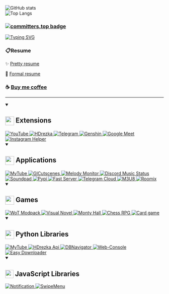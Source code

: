 <picture>
	<source media="(prefers-color-scheme: dark)" srcset="https://github-readme-stats.vercel.app/api?username=SuperZombi&show_icons=true&border_radius=15&theme=dark"/>
	<img src="https://github-readme-stats.vercel.app/api?username=SuperZombi&show_icons=true&border_radius=15" alt="GitHub stats" loading="lazy"/>
</picture>
<br>
<picture>
	<source media="(prefers-color-scheme: dark)" srcset="https://github-readme-stats.vercel.app/api/top-langs/?username=SuperZombi&border_radius=15&theme=dark"/>
	<img src="https://github-readme-stats.vercel.app/api/top-langs/?username=SuperZombi&border_radius=15" alt="Top Langs" loading="lazy"/>
</picture>

### [![committers.top badge](https://user-badge.committers.top/ukraine/SuperZombi.svg)](https://user-badge.committers.top/ukraine/SuperZombi)

[![Typing SVG](https://readme-typing-svg.demolab.com?font=Bungee+Spice&size=40&duration=2500&pause=500&vCenter=true&width=170&height=40&lines=Code;Coffee;Repeat)](https://git.io/typing-svg)

### 📋Resume
✨ [Pretty resume](https://superzombi.github.io/resume/?true)

💼 [Formal resume](https://superzombi.github.io/resume/v2/)

### ☕ [Buy me coffee](https://donatello.to/super_zombi)

<hr>

<details open>
	<summary>
		<h2><img width="28px" align="top" src="https://developer.chrome.com/static/docs/extensions/images/home-hero.svg"> Extensions</h2>
	</summary>

<a href="https://github.com/SuperZombi/Picture-in-Picture-for-Youtube">
	<picture>
		<source media="(prefers-color-scheme: dark)" srcset="https://github-readme-stats.vercel.app/api/pin/?username=SuperZombi&repo=Picture-in-Picture-for-Youtube&border_radius=15&theme=dark"/>
		<img src="https://github-readme-stats.vercel.app/api/pin/?username=SuperZombi&repo=Picture-in-Picture-for-Youtube&border_radius=15" alt="YouTube" loading="lazy"/>
	</picture>
</a>
<a href="https://github.com/SuperZombi/HDrezka-Helper">
	<picture>
		<source media="(prefers-color-scheme: dark)" srcset="https://github-readme-stats.vercel.app/api/pin/?username=SuperZombi&repo=HDrezka-Helper&border_radius=15&theme=dark"/>
		<img src="https://github-readme-stats.vercel.app/api/pin/?username=SuperZombi&repo=HDrezka-Helper&border_radius=15" alt="HDrezka" loading="lazy"/>
	</picture>
</a>
<a href="https://github.com/SuperZombi/telegram-downloader">
	<picture>
		<source media="(prefers-color-scheme: dark)" srcset="https://github-readme-stats.vercel.app/api/pin/?username=SuperZombi&repo=telegram-downloader&border_radius=15&theme=dark"/>
		<img src="https://github-readme-stats.vercel.app/api/pin/?username=SuperZombi&repo=telegram-downloader&border_radius=15" alt="Telegram" loading="lazy"/>
	</picture>
</a>
<a href="https://github.com/SuperZombi/genshin-resin">
	<picture>
		<source media="(prefers-color-scheme: dark)" srcset="https://github-readme-stats.vercel.app/api/pin/?username=SuperZombi&repo=genshin-resin&border_radius=15&theme=dark"/>
		<img src="https://github-readme-stats.vercel.app/api/pin/?username=SuperZombi&repo=genshin-resin&border_radius=15" alt="Genshin" loading="lazy"/>
	</picture>
</a>
<a href="https://github.com/SuperZombi/Google-Meet-Helper">
	<picture>
		<source media="(prefers-color-scheme: dark)" srcset="https://github-readme-stats.vercel.app/api/pin/?username=SuperZombi&repo=Google-Meet-Helper&border_radius=15&theme=dark"/>
		<img src="https://github-readme-stats.vercel.app/api/pin/?username=SuperZombi&repo=Google-Meet-Helper&border_radius=15" alt="Google Meet" loading="lazy"/>
	</picture>
</a>
<a href="https://github.com/SuperZombi/Instagram-Helper">
	<picture>
		<source media="(prefers-color-scheme: dark)" srcset="https://github-readme-stats.vercel.app/api/pin/?username=SuperZombi&repo=Instagram-Helper&border_radius=15&theme=dark"/>
		<img src="https://github-readme-stats.vercel.app/api/pin/?username=SuperZombi&repo=Instagram-Helper&border_radius=15" alt="Instagram Helper" loading="lazy"/>
	</picture>
</a>
</details>


<details open>
	<summary>
		<h2><img width="28px" align="top" src="https://cdn-icons-png.flaticon.com/512/814/814120.png"> Applications</h2>
	</summary>

<a href="https://github.com/SuperZombi/MyTube-GUI">
	<picture>
		<source media="(prefers-color-scheme: dark)" srcset="https://github-readme-stats.vercel.app/api/pin/?username=SuperZombi&repo=MyTube-GUI&border_radius=15&theme=dark"/>
		<img src="https://github-readme-stats.vercel.app/api/pin/?username=SuperZombi&repo=MyTube-GUI&border_radius=15" alt="MyTube" loading="lazy"/>
	</picture>
</a>
<a href="https://github.com/SuperZombi/GICutscenesUI">
	<picture>
		<source media="(prefers-color-scheme: dark)" srcset="https://github-readme-stats.vercel.app/api/pin/?username=SuperZombi&repo=GICutscenesUI&border_radius=15&theme=dark"/>
		<img src="https://github-readme-stats.vercel.app/api/pin/?username=SuperZombi&repo=GICutscenesUI&border_radius=15" alt="GICutscenes" loading="lazy"/>
	</picture>
</a>
<a href="https://github.com/SuperZombi/melody-monitor">
	<picture>
		<source media="(prefers-color-scheme: dark)" srcset="https://github-readme-stats.vercel.app/api/pin/?username=SuperZombi&repo=melody-monitor&border_radius=15&theme=dark"/>
		<img src="https://github-readme-stats.vercel.app/api/pin/?username=SuperZombi&repo=melody-monitor&border_radius=15" alt="Melody Monitor" loading="lazy"/>
	</picture>
</a>
<a href="https://github.com/SuperZombi/Discord-Music-Status">
	<picture>
		<source media="(prefers-color-scheme: dark)" srcset="https://github-readme-stats.vercel.app/api/pin/?username=SuperZombi&repo=Discord-Music-Status&border_radius=15&theme=dark"/>
		<img src="https://github-readme-stats.vercel.app/api/pin/?username=SuperZombi&repo=Discord-Music-Status&border_radius=15" alt="Discord Music Status" loading="lazy"/>
	</picture>
</a>
<a href="https://github.com/SuperZombi/soundpad-online">
	<picture>
		<source media="(prefers-color-scheme: dark)" srcset="https://github-readme-stats.vercel.app/api/pin/?username=SuperZombi&repo=soundpad-online&border_radius=15&theme=dark"/>
		<img src="https://github-readme-stats.vercel.app/api/pin/?username=SuperZombi&repo=soundpad-online&border_radius=15" alt="Soundpad" loading="lazy"/>
	</picture>
</a>
<a href="https://github.com/SuperZombi/Pypi-uploader">
	<picture>
		<source media="(prefers-color-scheme: dark)" srcset="https://github-readme-stats.vercel.app/api/pin/?username=SuperZombi&repo=pypi-uploader&border_radius=15&theme=dark"/>
		<img src="https://github-readme-stats.vercel.app/api/pin/?username=SuperZombi&repo=pypi-uploader&border_radius=15" alt="Pypi" loading="lazy"/>
	</picture>
</a>
<a href="https://github.com/SuperZombi/fast-server">
	<picture>
		<source media="(prefers-color-scheme: dark)" srcset="https://github-readme-stats.vercel.app/api/pin/?username=SuperZombi&repo=fast-server&border_radius=15&theme=dark"/>
		<img src="https://github-readme-stats.vercel.app/api/pin/?username=SuperZombi&repo=fast-server&border_radius=15" alt="Fast Server" loading="lazy"/>
	</picture>
</a>
<a href="https://github.com/SuperZombi/Telegram_Cloud">
	<picture>
		<source media="(prefers-color-scheme: dark)" srcset="https://github-readme-stats.vercel.app/api/pin/?username=SuperZombi&repo=Telegram_Cloud&border_radius=15&theme=dark"/>
		<img src="https://github-readme-stats.vercel.app/api/pin/?username=SuperZombi&repo=Telegram_Cloud&border_radius=15" alt="Telegram Cloud" loading="lazy"/>
	</picture>
</a>
<a href="https://github.com/SuperZombi/m3u8-downloader">
	<picture>
		<source media="(prefers-color-scheme: dark)" srcset="https://github-readme-stats.vercel.app/api/pin/?username=SuperZombi&repo=m3u8-downloader&border_radius=15&theme=dark"/>
		<img src="https://github-readme-stats.vercel.app/api/pin/?username=SuperZombi&repo=m3u8-downloader&border_radius=15" alt="M3U8" loading="lazy"/>
	</picture>
</a>
<a href="https://github.com/SuperZombi/roomix">
	<picture>
		<source media="(prefers-color-scheme: dark)" srcset="https://github-readme-stats.vercel.app/api/pin/?username=SuperZombi&repo=roomix&border_radius=15&theme=dark"/>
		<img src="https://github-readme-stats.vercel.app/api/pin/?username=SuperZombi&repo=roomix&border_radius=15" alt="Roomix" loading="lazy"/>
	</picture>
</a>
</details>


<details open>
	<summary>
		<h2><img width="28px" align="top" src="https://cdn-icons-png.flaticon.com/512/5930/5930147.png"> Games</h2>
	</summary>

<a href="https://github.com/SuperZombi/wot-modpack">
	<picture>
		<source media="(prefers-color-scheme: dark)" srcset="https://github-readme-stats.vercel.app/api/pin/?username=SuperZombi&repo=wot-modpack&border_radius=15&theme=dark"/>
		<img src="https://github-readme-stats.vercel.app/api/pin/?username=SuperZombi&repo=wot-modpack&border_radius=15" alt="WoT Modpack" loading="lazy"/>
	</picture>
</a>
<a href="https://github.com/SuperZombi/visual_novel">
	<picture>
		<source media="(prefers-color-scheme: dark)" srcset="https://github-readme-stats.vercel.app/api/pin/?username=SuperZombi&repo=visual_novel&border_radius=15&theme=dark"/>
		<img src="https://github-readme-stats.vercel.app/api/pin/?username=SuperZombi&repo=visual_novel&border_radius=15" alt="Visual Novel" loading="lazy"/>
	</picture>
</a>
<a href="https://github.com/SuperZombi/monty_hall">
	<picture>
		<source media="(prefers-color-scheme: dark)" srcset="https://github-readme-stats.vercel.app/api/pin/?username=SuperZombi&repo=monty_hall&border_radius=15&theme=dark"/>
		<img src="https://github-readme-stats.vercel.app/api/pin/?username=SuperZombi&repo=monty_hall&border_radius=15" alt="Monty Hall" loading="lazy"/>
	</picture>
</a>
<a href="https://github.com/SuperZombi/chess-rpg">
	<picture>
		<source media="(prefers-color-scheme: dark)" srcset="https://github-readme-stats.vercel.app/api/pin/?username=SuperZombi&repo=chess-rpg&border_radius=15&theme=dark"/>
		<img src="https://github-readme-stats.vercel.app/api/pin/?username=SuperZombi&repo=chess-rpg&border_radius=15" alt="Chess RPG" loading="lazy"/>
	</picture>
</a>
<a href="https://github.com/SuperZombi/card-game">
	<picture>
		<source media="(prefers-color-scheme: dark)" srcset="https://github-readme-stats.vercel.app/api/pin/?username=SuperZombi&repo=card-game&border_radius=15&theme=dark"/>
		<img src="https://github-readme-stats.vercel.app/api/pin/?username=SuperZombi&repo=card-game&border_radius=15" alt="Card game" loading="lazy"/>
	</picture>
</a>
</details>


<details open>
	<summary>
		<h2><img width="28px" align="top" src="https://cdn.iconscout.com/icon/free/png-512/free-python-logo-icon-download-in-svg-png-gif-file-formats--programming-language-logos-icons-1720083.png"> Python Libraries</h2>
	</summary>

<a href="https://github.com/SuperZombi/MyTube">
	<picture>
		<source media="(prefers-color-scheme: dark)" srcset="https://github-readme-stats.vercel.app/api/pin/?username=SuperZombi&repo=MyTube&border_radius=15&theme=dark"/>
		<img src="https://github-readme-stats.vercel.app/api/pin/?username=SuperZombi&repo=MyTube&border_radius=15" alt="MyTube" loading="lazy"/>
	</picture>
</a>
<a href="https://github.com/SuperZombi/HdRezkaApi">
	<picture>
		<source media="(prefers-color-scheme: dark)" srcset="https://github-readme-stats.vercel.app/api/pin/?username=SuperZombi&repo=HdRezkaApi&border_radius=15&theme=dark"/>
		<img src="https://github-readme-stats.vercel.app/api/pin/?username=SuperZombi&repo=HdRezkaApi&border_radius=15" alt="HDrezka Api" loading="lazy"/>
	</picture>
</a>
<a href="https://github.com/SuperZombi/DBNavigator">
	<picture>
		<source media="(prefers-color-scheme: dark)" srcset="https://github-readme-stats.vercel.app/api/pin/?username=SuperZombi&repo=DBNavigator&border_radius=15&theme=dark"/>
		<img src="https://github-readme-stats.vercel.app/api/pin/?username=SuperZombi&repo=DBNavigator&border_radius=15" alt="DBNavigator" loading="lazy"/>
	</picture>
</a>
<a href="https://github.com/SuperZombi/Web-Console">
	<picture>
		<source media="(prefers-color-scheme: dark)" srcset="https://github-readme-stats.vercel.app/api/pin/?username=SuperZombi&repo=Web-Console&border_radius=15&theme=dark"/>
		<img src="https://github-readme-stats.vercel.app/api/pin/?username=SuperZombi&repo=Web-Console&border_radius=15" alt="Web-Console" loading="lazy"/>
	</picture>
</a>
<a href="https://github.com/SuperZombi/PyEasyDownloader">
	<picture>
		<source media="(prefers-color-scheme: dark)" srcset="https://github-readme-stats.vercel.app/api/pin/?username=SuperZombi&repo=PyEasyDownloader&border_radius=15&theme=dark"/>
		<img src="https://github-readme-stats.vercel.app/api/pin/?username=SuperZombi&repo=PyEasyDownloader&border_radius=15" alt="Easy Downloader" loading="lazy"/>
	</picture>
</a>
</details>


<details open>
	<summary>
		<h2><img width="26px" align="top" src="https://cdn.worldvectorlogo.com/logos/javascript-1.svg"> JavaScript Libraries</h2>
	</summary>

<a href="https://github.com/SuperZombi/Notification_JS">
	<picture>
		<source media="(prefers-color-scheme: dark)" srcset="https://github-readme-stats.vercel.app/api/pin/?username=SuperZombi&repo=Notification_JS&border_radius=15&theme=dark"/>
		<img src="https://github-readme-stats.vercel.app/api/pin/?username=SuperZombi&repo=Notification_JS&border_radius=15" alt="Notification" loading="lazy"/>
	</picture>
</a>
<a href="https://github.com/SuperZombi/SwipeMenu_JS">
	<picture>
		<source media="(prefers-color-scheme: dark)" srcset="https://github-readme-stats.vercel.app/api/pin/?username=SuperZombi&repo=SwipeMenu_JS&border_radius=15&theme=dark"/>
		<img src="https://github-readme-stats.vercel.app/api/pin/?username=SuperZombi&repo=SwipeMenu_JS&border_radius=15" alt="SwipeMenu" loading="lazy"/>
	</picture>
</a>
</details>
